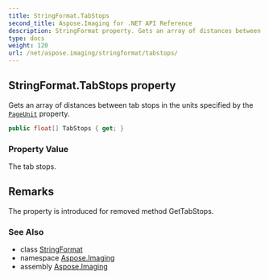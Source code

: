 ```yaml
---
title: StringFormat.TabStops
second_title: Aspose.Imaging for .NET API Reference
description: StringFormat property. Gets an array of distances between tab stops in the units specified by the PageUnit property
type: docs
weight: 120
url: /net/aspose.imaging/stringformat/tabstops/
---
```

## StringFormat.TabStops property

Gets an array of distances between tab stops in the units specified by the [`PageUnit`](../../graphics/pageunit/) property.

```csharp
public float[] TabStops { get; }
```

### Property Value

The tab stops.

## Remarks

The property is introduced for removed method GetTabStops.

### See Also

* class [StringFormat](../)
* namespace [Aspose.Imaging](../../stringformat/)
* assembly [Aspose.Imaging](../../../)


